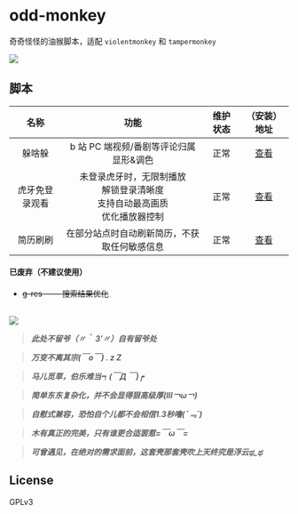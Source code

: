 # odd-monkey

奇奇怪怪的油猴脚本，适配 `violentmonkey` 和 `tampermonkey`

<a href='https://greasyfork.org/zh-CN/users/153913' target='_blank'>
  <img src='https://img.shields.io/badge/Download-GreasyFork?logo=Tampermonkey&style=for-the-badge'>
</a>

## 脚本

|      名称      |                                        功能                                         | 维护状态 |                                  （安装）地址                                  |
| :------------: | :---------------------------------------------------------------------------------: | :------: | :----------------------------------------------------------------------------: |
|     躲啥躲     |                       b 站 PC 端视频/番剧等评论归属显形&调色                        |   正常   | <a href='https://greasyfork.org/zh-CN/scripts/477707' target='_blank'>查看</a> |
| 虎牙免登录观看 | 未登录虎牙时，无限制播放<br> 解锁登录清晰度<br> 支持自动最高画质<br> 优化播放器控制 |   正常   |   <a href=https://greasyfork.org/zh-CN/scripts/33481 target=_blank>查看</a>    |
|    简历刷刷    |                    在部分站点时自动刷新简历，不获取任何敏感信息                     |   正常   |   <a href=https://greasyfork.org/zh-CN/scripts/512234 target=_blank>查看</a>   |

#### 已废弃（不建议使用）

- ~~g-res —— 搜索结果优化~~

<br>

<img src='assets/classic.gif'>

> ***此处不留爷（〃｀ 3′〃）自有留爷处***

> ***万变不离其宗(￣o￣) . z Z***

> ***马儿觅草，伯乐难当┑(￣Д ￣)┍***

> ***简单东东复杂化，并不会显得狠高级厚(lll￢ω￢)***

> ***自慰式兼容，恐怕自个儿都不会相信1.3秒噜(ˉ﹃ˉ)***

> ***木有真正的完美，只有谁更合适罢惹=￣ω￣=***

> ***可曾遇见，在绝对的需求面前，这套壳那套壳吹上天终究是浮云ಥ_ಥ***

## License

GPLv3
